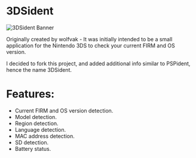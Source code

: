 # 3DSident

![3DSident Banner](http://i.imgur.com/2GUfMIA.png)

Originally created by wolfvak - It was initially intended to be a small application for the Nintendo 3DS to check your current FIRM and OS version.

I decided to fork this project, and added additional info similar to PSPident, hence the name 3DSident.

# Features:
- Current FIRM and OS version detection.
- Model detection.
- Region detection.
- Language detection.
- MAC address detection.
- SD detection.
- Battery status.

